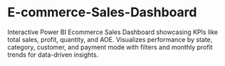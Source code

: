# E-commerce-Sales-Dashboard
Interactive Power BI Ecommerce Sales Dashboard showcasing KPIs like total sales, profit, quantity, and AOE. Visualizes performance by state, category, customer, and payment mode with filters and monthly profit trends for data-driven insights.
